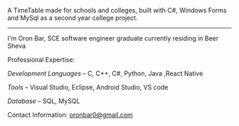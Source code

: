 A TimeTable made for schools and colleges, built with C#, Windows Forms and MySql as a second year college project.
**********************************************************************
I'm Oron Bar, SCE software engineer graduate currently residing in Beer Sheva

Professional Expertise:

*Development Languages* – C, C++, C#, Python, Java ,React Native

*Tools* – Visual Studio, Eclipse, Android Studio, VS code

*Database* – SQL, MySQL

Contact Information:
oronbar0@gmail.com
